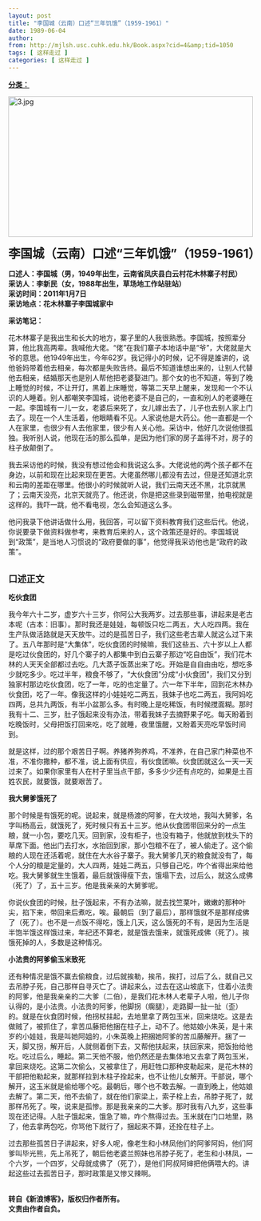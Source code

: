 ```yaml
---
layout: post
title: "李国城（云南）口述“三年饥饿”（1959-1961）"
date: 1989-06-04
author: 
from: http://mjlsh.usc.cuhk.edu.hk/Book.aspx?cid=4&amp;tid=1050
tags: [ 这样走过 ]
categories: [ 这样走过 ]
---
```


<div style="margin: 15px 10px 10px 0px;">
<div>
<span id="ctl00_ContentPlaceHolder1_chapter1_SubjectLabel" style="font-weight:bold;text-decoration:underline;">
   分类：
  </span>
</div>
<p>
<img align="top" alt="3.jpg" border="0" height="281" src="http://mjlsh.usc.cuhk.edu.hk/medias/contents/1050/3.jpg" width="490"/>
</p>
<p>
<strong>
<font size="5">
    李国城（云南）口述“三年饥饿”（1959-1961）
   </font>
</strong>
</p>
<p>
<strong>
   口述人：李国城（男，1949年出生，云南省凤庆县白云村花木林寨子村民）
   <br/>
   采访人：李新民（女，1988年出生，草场地工作站驻站）
   <br/>
   采访时间：2011年1月7日
   <br/>
   采访地点：花木林寨子李国城家中
  </strong>
</p>
<p>
<strong>
   采访笔记：
  </strong>
</p>
<p>
  花木林寨子是我出生和长大的地方，寨子里的人我很熟悉。李国城，按照辈分算，他比我高两辈。我喊他大佬。“佬”在我们寨子本地话中是“爷”，大佬就是大爷的意思。他1949年出生，今年62岁。我记得小的时候，记不得是誰讲的，说他爸妈带着他去相亲，每次都是失败告终。最后不知道谁想出来的，让别人代替他去相亲，结婚那天也是别人帮他把老婆娶进门。那个女的也不知道，等到了晚上睡觉的时候，不让开灯，黑着上床睡觉，等第二天早上醒来，发现和一个不认识的人睡着。别人都嘲笑李国城，说他老婆不是自己的，一直和别人的老婆睡在一起。李国城有一儿一女，老婆后来死了，女儿嫁出去了，儿子也去别人家上门去了。现在一个人生活着，他眼睛看不见。人家说他是大药公。他一直都是一个人在家里，也很少有人去他家里，很少有人关心他。采访中，他好几次说他很孤独。我听别人说，他现在活的那么孤单，是因为他们家的房子盖得不对，房子的柱子放颠倒了。
 </p>
<p>
  我去采访他的时候，我没有想过他会和我说这么多。大佬说他的两个孩子都不在身边，以前和现在比起来现在更苦。大佬虽然哪儿都没有去过，但是还知道北京和云南的差距在哪里。他很小的时候就听人说，我们云南天还不黑，北京就黑了；云南天没亮，北京天就亮了。他还说，你是把这些录到磁带里，拍电视就是这样的。我吓一跳，他不看电视，怎么会知道这么多。
 </p>
<p>
  他问我录下他讲话做什么用，我回答，可以留下资料教育我们这些后代。他说，你说要录下做资料做参考，来教育后来的人，这个政策还是好的。李国城说到“政策”，是当地人习惯说的“政府要做的事”，他觉得我采访他也是“政府的政策”。
 </p>
<p>
<br/>
<strong>
<font size="4">
    口述正文
   </font>
</strong>
</p>
<p>
<strong>
   吃伙食团
  </strong>
</p>
<p>
  我今年六十二岁，虚岁六十三岁，你阿公大我两岁。过去那些事，讲起来是老古本呢（古本：旧事）。那时我还是娃娃，每顿饭只吃二两五，大人吃四两。我在生产队做活路就是天天放牛。过的是孤苦日子，我们这些老古辈人就这么过下来了。五八年那时是“大集体”，吃伙食团的时候嘛，我们这些五、六十岁以上人都是吃过伙食团的，好几个寨子的人都集中到白云寨子那边“吃自由饭”，我们花木林的人天天全部都过去吃。几大蒸子饭蒸出来了吃。开始是自自由由吃，想吃多少就吃多少。吃过半年，粮食不够了，“大伙食团”分成“小伙食团”，我们又分到独家村那边吃伙食团，吃了一年，吃的也定量了。六一年下半年，回到花木林办伙食团，吃了一年。像我这样的小娃娃吃二两五，我妹子也吃二两五，我阿妈吃四两，总共九两饭，有半小盆那么多。有时晚上是吃稀饭，有时候搅面糊。那时我有十二、三岁，肚子饿起来没有办法，带着我妹子去摘野果子吃。每天盼着到吃晚饭时，父母把饭打回来吃，吃了就睡，夜里饿醒，又盼着天亮吃早饭时间到。
 </p>
<p>
  就是这样，过的那个艰苦日子啊。养猪养狗养鸡，不准养，在自己家门种菜也不准，不准你撒种，都不准，说上面有供应，有伙食团嘛。伙食团就这么一天一天过来了。如果你家里有人在村子里当点干部，多多少少还有点吃的，如果是土百姓农民，就要饿，就要艰苦了。
 </p>
<p>
<strong>
   我大舅爹饿死了
  </strong>
</p>
<p>
  那个时候是有饿死的呢。说起来，就是杨渡的阿爹，在大坟地，我叫大舅爹，名字叫杨高云，就饿死了，死时候只有五十三岁。他从伙食团带回来分的一点生粮，就一小包，要吃几天。回到家，没有柜子，也没有箱子，他就放到枕头下的草席下面。他出门去打水，水抬回到家，那小包粮不在了，被人偷走了。这个偷粮的人现在还活着呢，就住在大水谷子寨子。我大舅爹几天的粮食就没有了，每个人分的粮是定量的，大人四两，娃娃二两五，只够自己吃，咋个省得出来给他吃。我大舅爹就生生饿着，最后就饿得瘦下去，饿塌下去，过后么，就这么成佛（死了）了，五十三岁。他是我亲亲的大舅爹呢。
 </p>
<p>
  你说伙食团的时候，肚子饿起来，不有办法嘛，就去找竺栗叶，嫩嫩的那种叶尖，掐下来，带回来后煮吃，唉。最朝后（到了最后），那样饿就不是那样成佛了（死了）。也不是一点饭不得吃，饿上几天，这么饿死的不有，是因为生活是半饱半饿这样饿过来，年纪还不算老，就是饿去饿来，就饿死成佛（死了）。挨饿死掉的人，多数是这种情况。
 </p>
<p>
<strong>
   小法贵的阿爹偷玉米致死
  </strong>
</p>
<p>
  还有种情况是饿不赢去偷粮食，过后就挨勒，挨吊，挨打，过后了么，就自己又去吊脖子死，自己那样自寻灭亡了。讲起来么，过去在这山坡底下，住着小法贵的阿爹，他是我亲亲的二大爹（二伯），是我们花木林人老辈子人啦，他儿子你认得的，是小法贵。小法贵的阿爹，他脚拐（瘸腿），走路脚一扯一扯（歪）的。就是在伙食团时候，他拐杖拄起，去地里拿了两包玉米，回来烧吃。这是去做贼了，被抓住了，拿苦瓜藤把他捆在柱子上，动不了。他姑娘小朱英，是十来岁的小娃娃，我是叫她阿姐的，小朱英晚上把捆她阿爹的苦瓜藤解开。捆了一天，脚又拐，解开后，人就侧着倒下去，又帮他扶起来，扶回家来，把饭抬给他吃。吃过后么，睡起。第二天他不服，他仍然还是去集体地又去拿了两包玉米，拿回来烧吃。这第二次偷么，又被拿住了，用赶牲口那种皮勒起来，是花木林的干部把他勒起来，就那样拉到木柱子拴起来，也不让他儿女解开。干部说，哪个解开，这玉米就是偷给哪个吃。最朝后，哪个也不敢去解。一直到晚上，他姑娘去解了。第二天，他不去偷了，就在他们家梁上，索子栓上去，吊脖子死了，就那样吊死了。唉，说来是孤惨。那是我亲亲的二大爹。那时我有八九岁，这些事现在还记得。人肚子饿起来，饿急了嘛，咋个熬得过去。玉米就在门口地里，熟了，他去拿两包吃，你骂他下就行了，捆起来不算，还拴在柱子上。
 </p>
<p>
  过去那些孤苦日子讲起来，好多人呢，像老生和小林凤他们的阿爹阿妈，他们阿爹叫毕光熊，先上吊死了，朝后他老婆兰照妹也吊脖子死了，老生和小林凤，一个六岁，一个四岁，父母就成佛了（死了），是他们阿叔阿婶把他俩喂大的。讲起这些过去孤苦日子，那时政策是又惨又辣啊。
 </p>
<p>
<br/>
<strong>
   转自《新浪博客》，版权归作者所有。
   <br/>
   文责由作者自负。
  </strong>
</p>
</div>
